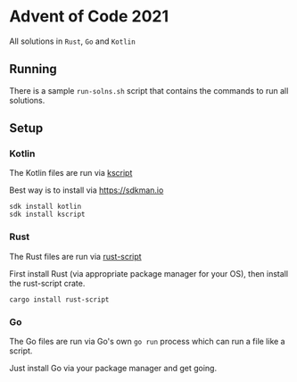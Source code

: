 # Advent of Code 2021 
All solutions in `Rust`, `Go` and `Kotlin` 

## Running

There is a sample `run-solns.sh` script that contains
the commands to run all solutions.

## Setup 

### Kotlin 
The Kotlin files are run via [kscript](https://github.com/holgerbrandl/kscript)

Best way is to install via <https://sdkman.io>

```shell 
sdk install kotlin
sdk install kscript
```

### Rust 
The Rust files are run via [rust-script](https://rust-script.org/)

First install Rust (via appropriate package manager for your OS),
then install the rust-script crate. 

```shell
cargo install rust-script
```

### Go 
The Go files are run via Go's own `go run` process which can 
run a file like a script. 

Just install Go via your package manager and get going.